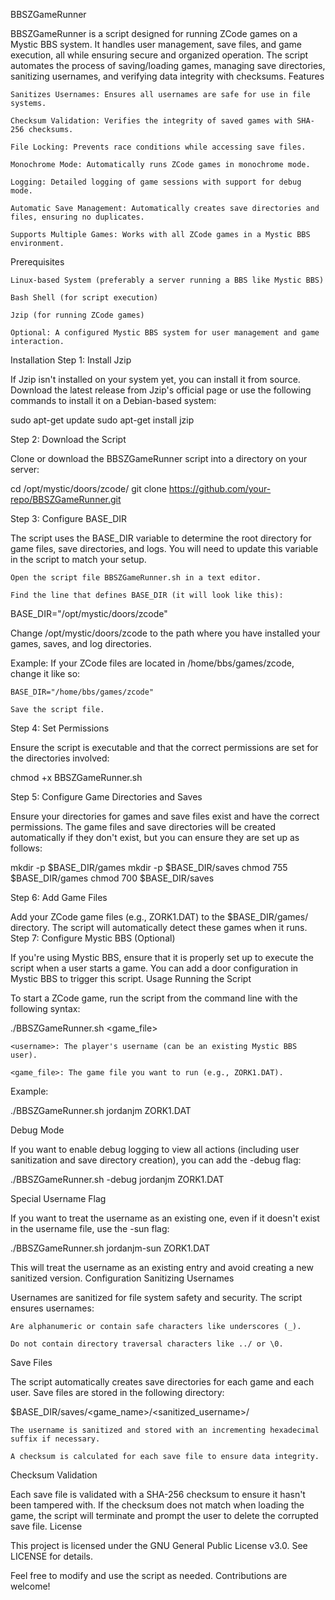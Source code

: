 BBSZGameRunner

BBSZGameRunner is a script designed for running ZCode games on a Mystic BBS system. It handles user management, save files, and game execution, all while ensuring secure and organized operation. The script automates the process of saving/loading games, managing save directories, sanitizing usernames, and verifying data integrity with checksums.
Features

    Sanitizes Usernames: Ensures all usernames are safe for use in file systems.

    Checksum Validation: Verifies the integrity of saved games with SHA-256 checksums.

    File Locking: Prevents race conditions while accessing save files.

    Monochrome Mode: Automatically runs ZCode games in monochrome mode.

    Logging: Detailed logging of game sessions with support for debug mode.

    Automatic Save Management: Automatically creates save directories and files, ensuring no duplicates.

    Supports Multiple Games: Works with all ZCode games in a Mystic BBS environment.

Prerequisites

    Linux-based System (preferably a server running a BBS like Mystic BBS)

    Bash Shell (for script execution)

    Jzip (for running ZCode games)

    Optional: A configured Mystic BBS system for user management and game interaction.

Installation
Step 1: Install Jzip

If Jzip isn't installed on your system yet, you can install it from source. Download the latest release from Jzip's official page or use the following commands to install it on a Debian-based system:

sudo apt-get update
sudo apt-get install jzip

Step 2: Download the Script

Clone or download the BBSZGameRunner script into a directory on your server:

cd /opt/mystic/doors/zcode/
git clone https://github.com/your-repo/BBSZGameRunner.git

Step 3: Configure BASE_DIR

The script uses the BASE_DIR variable to determine the root directory for game files, save directories, and logs. You will need to update this variable in the script to match your setup.

    Open the script file BBSZGameRunner.sh in a text editor.

    Find the line that defines BASE_DIR (it will look like this):

BASE_DIR="/opt/mystic/doors/zcode"

Change /opt/mystic/doors/zcode to the path where you have installed your games, saves, and log directories.

Example: If your ZCode files are located in /home/bbs/games/zcode, change it like so:

    BASE_DIR="/home/bbs/games/zcode"

    Save the script file.

Step 4: Set Permissions

Ensure the script is executable and that the correct permissions are set for the directories involved:

chmod +x BBSZGameRunner.sh

Step 5: Configure Game Directories and Saves

Ensure your directories for games and save files exist and have the correct permissions. The game files and save directories will be created automatically if they don't exist, but you can ensure they are set up as follows:

mkdir -p $BASE_DIR/games
mkdir -p $BASE_DIR/saves
chmod 755 $BASE_DIR/games
chmod 700 $BASE_DIR/saves

Step 6: Add Game Files

Add your ZCode game files (e.g., ZORK1.DAT) to the $BASE_DIR/games/ directory. The script will automatically detect these games when it runs.
Step 7: Configure Mystic BBS (Optional)

If you're using Mystic BBS, ensure that it is properly set up to execute the script when a user starts a game. You can add a door configuration in Mystic BBS to trigger this script.
Usage
Running the Script

To start a ZCode game, run the script from the command line with the following syntax:

./BBSZGameRunner.sh <username> <game_file>

    <username>: The player's username (can be an existing Mystic BBS user).

    <game_file>: The game file you want to run (e.g., ZORK1.DAT).

Example:

./BBSZGameRunner.sh jordanjm ZORK1.DAT

Debug Mode

If you want to enable debug logging to view all actions (including user sanitization and save directory creation), you can add the -debug flag:

./BBSZGameRunner.sh -debug jordanjm ZORK1.DAT

Special Username Flag

If you want to treat the username as an existing one, even if it doesn't exist in the username file, use the -sun flag:

./BBSZGameRunner.sh jordanjm-sun ZORK1.DAT

This will treat the username as an existing entry and avoid creating a new sanitized version.
Configuration
Sanitizing Usernames

Usernames are sanitized for file system safety and security. The script ensures usernames:

    Are alphanumeric or contain safe characters like underscores (_).

    Do not contain directory traversal characters like ../ or \0.

Save Files

The script automatically creates save directories for each game and each user. Save files are stored in the following directory:

$BASE_DIR/saves/<game_name>/<sanitized_username>/

    The username is sanitized and stored with an incrementing hexadecimal suffix if necessary.

    A checksum is calculated for each save file to ensure data integrity.

Checksum Validation

Each save file is validated with a SHA-256 checksum to ensure it hasn't been tampered with. If the checksum does not match when loading the game, the script will terminate and prompt the user to delete the corrupted save file.
License

This project is licensed under the GNU General Public License v3.0. See LICENSE for details.

Feel free to modify and use the script as needed. Contributions are welcome!
